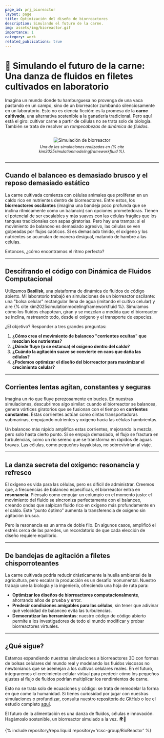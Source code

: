 ```yaml
---
page_id: prj_bioreactor
layout: page
title: Optimización del diseño de biorreactores
description: Simulando el futuro de la carne.
img: assets/img/bioreactor.gif
importance: 1
category: work
related_publications: true
---
```


# 🌱 Simulando el futuro de la carne: Una danza de fluidos en filetes cultivados en laboratorio

Imagina un mundo donde tu hamburguesa no provenga de una vaca pastando en un campo, sino de un biorreactor zumbando silenciosamente en un laboratorio. Esto no es ciencia ficción: es la promesa de la **carne cultivada**, una alternativa sostenible a la ganadería tradicional. Pero aquí está el giro: cultivar carne a partir de células no se trata solo de biología. También se trata de resolver un _rompecabezas de dinámica de fluidos_.

<div style="text-align: center; margin: 2em 0;">
  <img src="{{ '/assets/img/bioreactor.gif' | relative_url }}" alt="Simulación de biorreactor" style="max-width: 80%; height: auto;" />
  <p style="font-style: italic; font-size: 0.9em; margin-top: 0.5em;">
    Una de las simulaciones realizadas en {% cite kim2025simulationmodelingframeworkfluid %}.
  </p>
</div>

---

## Cuando el balanceo es demasiado brusco y el reposo demasiado estático

La carne cultivada comienza con células animales que proliferan en un caldo rico en nutrientes dentro de biorreactores. Entre estos, los **biorreactores oscilantes** (imagina una bandeja poco profunda que se inclina rítmicamente como un balancín) son opciones prometedoras. Tienen el potencial de ser escalables y más suaves con las células frágiles que los tanques tradicionales con aspas giratorias. Pero hay una trampa: si el movimiento de balanceo es demasiado agresivo, las células se ven golpeadas por flujos caóticos. Si es demasiado tímido, el oxígeno y los nutrientes se acumulan de manera desigual, matando de hambre a las células.

Entonces, ¿cómo encontramos el ritmo perfecto?

---

## Descifrando el código con Dinámica de Fluidos Computacional

Utilizamos **Basilisk**, una plataforma de dinámica de fluidos de código abierto. Mi laboratorio trabajó en simulaciones de un biorreactor oscilante: una "bolsa celular" rectangular llena de agua (imitando el cultivo celular) y aire {% cite kim2025simulationmodelingframeworkfluid %}. Simulamos cómo los fluidos chapotean, giran y se mezclan a medida que el biorreactor se inclina, rastreando todo, desde el oxígeno y el transporte de especies.

¿El objetivo? Responder a tres grandes preguntas:

1. **¿Cómo crea el movimiento de balanceo "corrientes ocultas" que mezclan los nutrientes?**
2. **¿Dónde fluye (o se estanca) el oxígeno dentro del caldo?**
3. **¿Cuándo la agitación suave se convierte en caos que daña las células?**
4. **¿Podemos optimizar el diseño del biorreactor para maximizar el crecimiento celular?**

---

## Corrientes lentas agitan, constantes y seguras

Imagina un río que fluye perezosamente en bucles. En nuestras simulaciones, descubrimos algo similar: cuando el biorreactor se balancea, genera vórtices giratorios que se fusionan con el tiempo en **corrientes constantes**. Estas corrientes actúan como cintas transportadoras submarinas, empujando nutrientes y oxígeno hacia las células hambrientas.

Un balanceo más rápido amplifica estas corrientes, mejorando la mezcla, pero solo hasta cierto punto. Si se empuja demasiado, el flujo se fractura en turbulencias, como un río sereno que se transforma en rápidos de aguas bravas. Las células, como pequeños kayakistas, no sobrevivirían al viaje.

---

## La danza secreta del oxígeno: resonancia y refresco

El oxígeno es vida para las células, pero es difícil de administrar. Creemos que, a frecuencias de balanceo específicas, el biorreactor entra en **resonancia**. Piénsalo como empujar un columpio en el momento justo: el movimiento del fluido se sincroniza perfectamente con el balanceo, creando ondas que salpican fluido rico en oxígeno más profundamente en el caldo. Este "punto óptimo" aumenta la transferencia de oxígeno sin agitación brusca.

Pero la resonancia es un arma de doble filo. En algunos casos, amplificó el estrés cerca de las paredes, un recordatorio de que cada elección de diseño requiere equilibrio.

---

## De bandejas de agitación a filetes chisporroteantes

La carne cultivada podría reducir drásticamente la huella ambiental de la agricultura, pero escalar la producción es un desafío monumental. Nuestro trabajo une la biología y la ingeniería, ofreciendo una hoja de ruta para:

- **Optimizar los diseños de biorreactores computacionalmente**, ahorrando años de prueba y error.
- **Predecir condiciones amigables para las células**, sin tener que adivinar qué velocidad de balanceo evita las turbulencias.
- **Democratizar las herramientas**: nuestro código de código abierto permite a los investigadores de todo el mundo modificar y probar biorreactores virtuales.

---

## ¿Qué sigue?

Estamos expandiendo nuestras simulaciones a biorreactores 3D con formas de bolsas celulares del mundo real y modelando los fluidos viscosos no newtonianos que se asemejan a los cultivos celulares reales. En el futuro, integraremos el crecimiento celular virtual para predecir cómo los pequeños ajustes al flujo de fluidos podrían multiplicar los rendimientos de carne.

Esto no se trata solo de ecuaciones y código: se trata de remodelar la forma en que come la humanidad. Si tienes curiosidad por jugar con nuestras simulaciones o profundizar, consulta nuestro [repositorio de GitHub](https://github.com/rcsc-group/BioReactor) o lee el estudio completo [aquí](https://arxiv.org/abs/2504.05421).

El futuro de la alimentación es una danza de fluidos, células e innovación. Hagámoslo sostenible, un biorreactor simulado a la vez. 🌍🔬

<div class="repositories d-flex flex-wrap flex-md-row flex-column justify-content-between align-items-center">
    {% include repository/repo.liquid repository='rcsc-group/BioReactor' %}  
</div>
